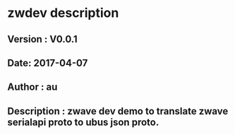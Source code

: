 # zwdev description
Version : V0.0.1
-
Date: 2017-04-07 
-
Author  : au 
-
Description : zwave dev demo to translate zwave serialapi proto to ubus json proto. 
-
